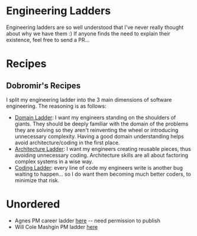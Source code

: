 # Engineering Ladders
Engineering ladders are so well understood that I've never really thought about why we have them :) If anyone finds the need to explain their existence, feel free to send a PR...

# Recipes

## Dobromir's Recipes
I split my engineering ladder into the 3 main dimensions of software engineering. The reasoning is as follows:

* [Domain Ladder](dobromir_domain_ladder.md): I want my engineers standing on the shoulders of giants. They should be deeply familiar with the domain of the problems they are solving so they aren't reinventing the wheel or introducing unnecessary complexity. Having a good domain understanding helps avoid architecture/coding in the first place. 
* [Architecture Ladder](dobromir_architecture_ladder.md): I want my engineers creating reusable pieces, thus avoiding unnecessary coding. Architecture skills are all about factoring complex systems in a wise way.
* [Coding Ladder](dobromir_coding_ladder.md): every line of code my engineers write is another bug waiting to happen... so I do want them becoming much better coders, to minimize that risk. 


# Unordered
* Agnes PM career ladder [here](https://docs.google.com/document/d/1EQRuoIi8F3gBCP8AJJOT5P2EOBKURYyg24iIjjGjxX8/edit#heading=h.clb9twl656u4) -- need permission to publish
* Will Cole Mashgin PM ladder [here](https://docs.google.com/spreadsheets/d/1eWRJG-OfRqd6T_lpxd0FZZv79qYDzCcSuiNwgsrTqMo/edit?gid=1392224708#gid=1392224708)
